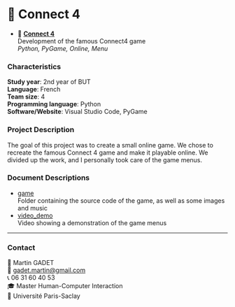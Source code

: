 # 🔴 Connect 4

- 🔴 [**Connect 4**](https://github.com/gadetmartin/Portfolio/tree/main/Projects/BUT%20in%20Computer%20Science/Connect4)  
  Development of the famous Connect4 game  
  *Python, PyGame, Online, Menu*

### Characteristics

**Study year**: 2nd year of BUT  
**Language**: French  
**Team size**: 4  
**Programming language**: Python  
**Software/Website**: Visual Studio Code, PyGame  

### Project Description

The goal of this project was to create a small online game.
We chose to recreate the famous Connect 4 game and make it playable online. We divided up the work, and I personally took care of the game menus.


### Document Descriptions

- [game](game)  
Folder containing the source code of the game, as well as some images and music
- [video_demo](https://youtu.be/YDBCQHz9hBQ)  
Video showing a demonstration of the game menus


---


### Contact

👤 Martin GADET  
📧 gadet.martin@gmail.com  
📞 06 31 60 40 53  
🎓 Master Human-Computer Interaction  
🏫 Université Paris-Saclay

